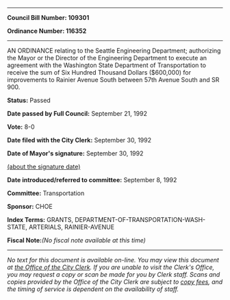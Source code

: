 

********

**Council Bill Number: 109301**
   
**Ordinance Number: 116352**
********

 AN ORDINANCE relating to the Seattle Engineering Department; authorizing the Mayor or the Director of the Engineering Department to execute an agreement with the Washington State Department of Transportation to receive the sum of Six Hundred Thousand Dollars ($600,000) for improvements to Rainier Avenue South between 57th Avenue South and SR 900.

**Status:** Passed
   
**Date passed by Full Council:** September 21, 1992
   
**Vote:** 8-0
   
**Date filed with the City Clerk:** September 30, 1992
   
**Date of Mayor's signature:** September 30, 1992
   
[(about the signature date)](/~public/approvaldate.htm)
   
   
   
**Date introduced/referred to committee:** September 8, 1992
   
**Committee:** Transportation
   
**Sponsor:** CHOE
   
   
**Index Terms:** GRANTS, DEPARTMENT-OF-TRANSPORTATION-WASH-STATE, ARTERIALS, RAINIER-AVENUE

**Fiscal Note:**_(No fiscal note available at this time)_
********

_No text for this document is available on-line. You may view this document at [the Office of the City Clerk](http://www.seattle.gov/leg/clerk/contactUs.htm). If you are unable to visit the Clerk's Office, you may request a copy or scan be made for you by Clerk staff. Scans and copies provided by the Office of the City Clerk are subject to [copy fees](http://clerk.seattle.gov/~public/clerkfees.htm), and the timing of service is dependent on the availability of staff._

